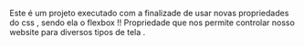 Este é um projeto executado com a finalizade de usar novas propriedades do css , sendo ela o flexbox !! Propriedade que nos permite controlar nosso website para diversos tipos de tela .
